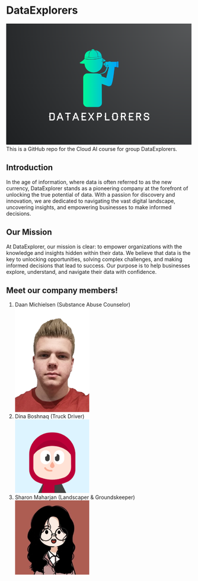 <h1>DataExplorers</h1>
<img src='Images/logo.png' width='500'/>
This is a GitHub repo for the Cloud AI course for group DataExplorers.

<h2>Introduction</h2>
In the age of information, where data is often referred to as the new currency, DataExplorer stands as a pioneering company at the forefront of unlocking the true potential of data. With a passion for discovery and innovation, we are dedicated to navigating the vast digital landscape, uncovering insights, and empowering businesses to make informed decisions.

<h2>Our Mission</h2>
At DataExplorer, our mission is clear: to empower organizations with the knowledge and insights hidden within their data. We believe that data is the key to unlocking opportunities, solving complex challenges, and making informed decisions that lead to success. Our purpose is to help businesses explore, understand, and navigate their data with confidence.

<h2>Meet our company members!</h2>

<ol>
<li>
    Daan Michielsen (Substance Abuse Counselor)
  </br>
   <img src='Images/daan.png' width='200'/>
</li>
<li>
  Dina Boshnaq (Truck Driver)
  </br>
  <img src='Images/dinaAvatar.png' width='200'/>
</li>

<li>
  Sharon Maharjan (Landscaper & Groundskeeper)
  </br>
  <img src='Images/sharonAvatar.png' width='200'/>
</li>

</ol> 



